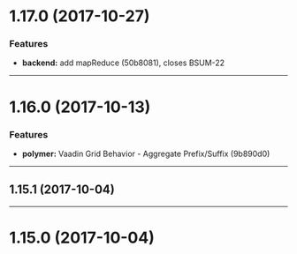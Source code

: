 <a name="1.17.0"></a>
# 1.17.0 (2017-10-27)


### Features

* **backend:** add mapReduce   (50b8081), closes BSUM-22

---

<a name="1.16.0"></a>
# 1.16.0 (2017-10-13)


### Features

* **polymer:** Vaadin Grid Behavior - Aggregate Prefix/Suffix   (9b890d0)

---

<a name="1.15.1"></a>
## 1.15.1 (2017-10-04)

---

<a name="1.15.0"></a>
# 1.15.0 (2017-10-04)


